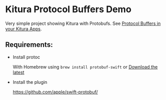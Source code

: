 # Kitura Protocol Buffers Demo

Very simple project showing Kitura with Protobufs. See [Protocol Buffers in your Kitura Apps](https://developer.ibm.com/swift/2016/09/30/protocol-buffers-with-kitura/).


## Requirements:

  - Install protoc
  
    With Homebrew using `brew install protobuf-swift` or [Download the latest](https://developers.google.com/protocol-buffers/docs/downloads)
    
  - Install the plugin
  
    https://github.com/apple/swift-protobuf/
    
    
